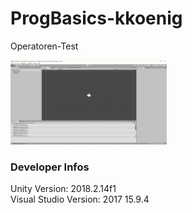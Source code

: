 # ProgBasics-kkoenig
Operatoren-Test <br>

<div>
<img src="Screenshots/WelcomeScene.jpg" width="250">
</div>

<h3>Developer Infos</h3> 

Unity Version: 2018.2.14f1 <br>
Visual Studio Version: 2017 15.9.4
